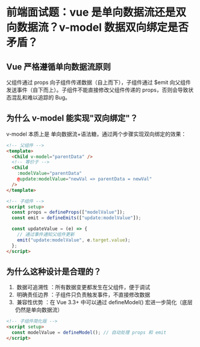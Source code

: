 # 前端面试题：vue 是单向数据流还是双向数据流？v-model 数据双向绑定是否矛盾？

## Vue 严格遵循单向数据流原则

父组件通过 props 向子组件传递数据（自上而下），子组件通过 $emit 向父组件发送事件（自下而上）。子组件不能直接修改父组件传递的 props，否则会导致状态混乱和难以追踪的 Bug。

## 为什么 v-model 能实现"双向绑定"？

v-model 本质上是 ​ 单向数据流+语法糖，通过两个步骤实现双向绑定的效果：

```html
<!-- 父组件 -->
<template>
  <Child v-model="parentData" />
  <!-- 等价于 -->
  <Child
    :modelValue="parentData"
    @update:modelValue="newVal => parentData = newVal"
  />
</template>

<!-- 子组件 -->
<script setup>
  const props = defineProps(["modelValue"]);
  const emit = defineEmits(["update:modelValue"]);

  const updateValue = (e) => {
    // 通过事件通知父组件更新
    emit("update:modelValue", e.target.value);
  };
</script>
```

## 为什么这种设计是合理的？

1. ​ 数据可追溯性 ​：所有数据变更都发生在父组件，便于调试
2. ​ 明确责任边界 ​：子组件只负责触发事件，不直接修改数据
3. ​ 兼容性优势 ​：在 Vue 3.3+ 中可以通过 defineModel() 宏进一步简化（底层仍然是单向数据流）

```html
<!-- 子组件简化版 -->
<script setup>
  const modelValue = defineModel(); // 自动处理 props 和 emit
</script>
```
